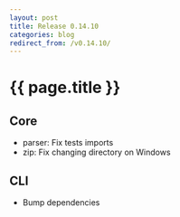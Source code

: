 ```yaml
---
layout: post
title: Release 0.14.10
categories: blog
redirect_from: /v0.14.10/
---
```


# {{ page.title }}

## Core
- parser: Fix tests imports
- zip: Fix changing directory on Windows

## CLI
- Bump dependencies
